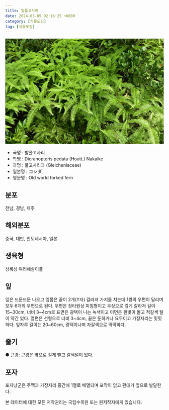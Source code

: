 ```yaml
---
title: 발풀고사리
date: 2024-03-05 02:16:25 +0800
category: [식물도감]
tag: [식물도감]
---
```




![발풀고사리](/assets/img/fileUpload/plants/basic/Gleicheniaceae/Dicranopteris/3007/3007_2020_1_th2.JPG)
- 국명 : 발풀고사리
- 학명 : Dicranopteris pedata (Houtt.) Nakaike
- 과명 : 풀고사리과 (Gleicheniaceae)
- 일본명 : コシダ
- 영문명 : Old world forked fern


## 분포
전남, 경남, 제주
## 해외분포
중국, 대만, 인도네시아, 일본
## 생육형
상록성 여러해살이풀
## 잎
잎은 드문드문 나오고 잎몸은 끝이 2개(Y자) 갈라져 가지를 치는데 1쌍의 우편이 달리며 모두 6개의 우편으로 된다. 우편은 장타원상 피침형이고 우상으로 깊게 갈라져 길이 15~30cm, 너비 3~4cm로 표면은 광택이 나는 녹색이고 이면은 흰빛이 돌고 적갈색 털이 약간 있다. 열편은 선형으로 너비 3~4cm, 끝은 둔하거나 요두이고 가장자리는 밋밋하다. 잎자루 길이는 20~60cm, 광택이나며 자갈색으로 딱딱하다.
## 줄기
● 근경: 근경은 옆으로 길게 뻗고 갈색털이 있다.
## 포자
포자낭군은 주맥과 가장자리 중간에 1열로 배열되며 포막이 없고 환대가 옆으로 발달한다.






본 데이터에 대한 모든 저작권리는 국립수목원 또는 원저작자에게 있습니다.
